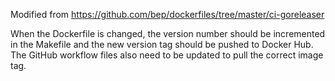 Modified from https://github.com/bep/dockerfiles/tree/master/ci-goreleaser

When the Dockerfile is changed, the version number should be incremented in the Makefile and the new version tag should be pushed to Docker Hub. The GitHub workflow files also need to be updated to pull the correct image tag.
